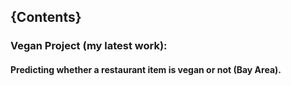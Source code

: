 ## {Contents}
### Vegan Project (my latest work):
#### Predicting whether a restaurant item is vegan or not (Bay Area).

